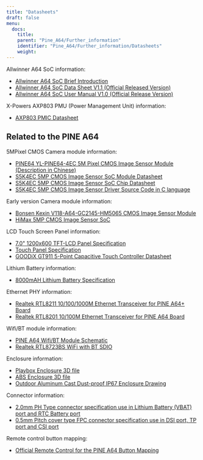 ```yaml
---
title: "Datasheets"
draft: false
menu:
  docs:
    title:
    parent: "Pine_A64/Further_information"
    identifier: "Pine_A64/Further_information/Datasheets"
    weight: 
---
```


Allwinner A64 SoC information:

* [Allwinner A64 SoC Brief Introduction](https://files.pine64.org/doc/datasheet/pine64/A64%20brief%20v1.0%2020150323.pdf)
* [Allwinner A64 SoC Data Sheet V1.1 (Official Released Version)](https://files.pine64.org/doc/datasheet/pine64/A64_Datasheet_V1.1.pdf)
* [Allwinner A64 SoC User Manual V1.0 (Official Release Version)](https://files.pine64.org/doc/datasheet/pine64/Allwinner_A64_User_Manual_V1.0.pdf)

X-Powers AXP803 PMU (Power Management Unit) information:

* [AXP803 PMIC Datasheet](https://files.pine64.org/doc/datasheet/pine64/AXP803_Datasheet_V1.0.pdf)

## Related to the PINE A64

5MPixel CMOS Camera module information:

* [PINE64 YL-PINE64-4EC 5M Pixel CMOS Image Sensor Module (Description in Chinese)](https://files.pine64.org/doc/datasheet/pine64/YL-PINE64-4EC.pdf)
* [S5K4EC 5MP CMOS Image Sensor SoC Module Datasheet](https://files.pine64.org/doc/datasheet/pine64/S5K4EC%205M%208%205X8%205%20PLCC%20%20Data%20Sheet_V1.0.pdf)
* [S5K4EC 5MP CMOS Image Sensor SoC Chip Datasheet](https://files.pine64.org/doc/datasheet/pine64/S5K4ECGX_EVT1_DataSheet_R005_20100816.pdf)
* [S5K4EC 5MP CMOS Image Sensor Driver Source Code in C language](https://files.pine64.org/doc/datasheet/pine64/s5k4ec.c)

Early version Camera module information:

* [Bonsen Kexin V118-A64-GC2145-HM5065 CMOS Image Sensor Module](https://files.pine64.org/doc/datasheet/pine64/D116-A64_Bonsen_cmos_camera.pdf)
* [HiMax 5MP CMOS Image Sensor SoC](https://files.pine64.org/doc/datasheet/pine64/HM5065-DS-V03.pdf)

LCD Touch Screen Panel information:

* [7.0" 1200x600 TFT-LCD Panel Specification](https://files.pine64.org/doc/datasheet/pine64/FY07024DI26A30-D_feiyang_LCD_panel.pdf)
* [Touch Panel Specification](https://files.pine64.org/doc/datasheet/pine64/HK70DR2459-PG-V01.pdf)
* [GOODiX GT911 5-Point Capacitive Touch Controller Datasheet](https://files.pine64.org/doc/datasheet/pine64/GT911%20Capacitive%20Touch%20Controller%20Datasheet.pdf)

Lithium Battery information:

* [8000mAH Lithium Battery Specification](https://files.pine64.org/doc/datasheet/pine64/9070120P%203.7V%208000MAH.pdf)

Ethernet PHY information:

* [Realtek RTL8211 10/100/1000M Ethernet Transceiver for PINE A64+ Board](https://files.pine64.org/doc/datasheet/pine64/rtl8211e(g)-vb(vl)-cg_datasheet_1.6.pdf)
* [Realtek RTL8201 10/100M Ethernet Transceiver for PINE A64 Board](https://files.pine64.org/doc/datasheet/pine64/rtl8201cp.pdf)

Wifi/BT module information:

* [PINE A64 Wifi/BT Module Schematic](https://files.pine64.org/doc/Pine%20A64%20Schematic/A64-DB-WIFI-BT-REV%20B.pdf)
* [Realtek RTL8723BS WiFi with BT SDIO](https://files.pine64.org/doc/datasheet/pine64/RTL8723BS.pdf)

Enclosure information:

* [Playbox Enclosure 3D file](https://files.pine64.org/doc/datasheet/case/playbox_enclosure_20160426.stp)
* [ABS Enclosure 3D file](https://files.pine64.org/doc/datasheet/case/ABS_enclosure_20160426.stp)
* [Outdoor Aluminum Cast Dust-proof IP67 Enclosure Drawing](https://files.pine64.org/doc/datasheet/case/pine64%20Die%20Cast%20casing-final.jpg)

Connector information:

* [2.0mm PH Type connector specification use in Lithium Battery (VBAT) port and RTC Battery port](https://files.pine64.org/doc/datasheet/pine64/ePH.pdf)
* [0.5mm Pitch cover type FPC connector specification use in DSI port, TP port and CSI port](https://files.pine64.org/doc/datasheet/pine64/0.5FPC%20Front%20Open%20Connector%20H=1.5.pdf)

Remote control button mapping:

* [Official Remote Control for the PINE A64 Button Mapping](https://files.pine64.org/doc/Pine%20A64%20Schematic/remote-wit-logo.jpg)
